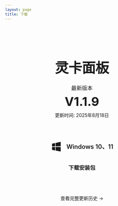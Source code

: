 ```yaml
---
layout: page
title: 下载
---
```


<div class="download-container">

  <!-- 新增软件名称标题 -->
  <h1 class="software-title">
    灵卡面板
  </h1>

  <div class="version-info">
    <div class="version-tag">最新版本</div>
    <div class="version-number">V1.1.9</div>
    <div class="release-date">更新时间: 2025年8月18日</div>
  </div>

  <div class="download-card">
    <div class="os-info">
      <svg class="os-icon" viewBox="0 0 24 24" fill="currentColor">
        <path d="M3,12V6.75L9,5.43V11.91L3,12M20,3V11.75L10,11.9V5.21L20,3M3,13L9,13.09V19.9L3,18.75V13M20,13.25V22L10,20.09V13.1L20,13.25Z"/>
      </svg>
      <span class="os-name">Windows 10、11</span>
    </div>
    <a href="https://server.agiletiles.com/update/setup/AgileTilesSetupV1.1.9.exe" class="download-button">
      下载安装包
    </a>
  </div>

  <div class="changelog-link">
    <a href="/history">查看完整更新历史 →</a>
  </div>

</div>

<style>
/* 基础样式 - 同时适配浅色和深色模式 */
.download-container {
  max-width: 500px;
  margin: 2rem auto;
  padding: 2rem;
  text-align: center;
}

/* 新增软件名称样式 */
.software-title {
  font-size: 2.8rem;
  font-weight: 700;
  color: var(--vp-c-text-1);
  margin-bottom: 1.5rem;
  letter-spacing: -0.5px;
  line-height: 1.2;
  text-align: center;
}

.version-info {
  margin-bottom: 2.5rem;
}

.version-tag {
  font-size: 1.1rem;
  margin-bottom: 0.5rem;
  color: var(--vp-c-text-2);
}

.version-number {
  font-size: 2.5rem;
  font-weight: 700;
  margin-bottom: 0.5rem;
  color: var(--vp-c-brand);
}

.release-date {
  color: var(--vp-c-text-2);
  font-size: 0.95rem;
}

.download-card {
  background: var(--vp-c-bg-soft);
  border-radius: 12px;
  padding: 2rem;
  border: 1px solid var(--vp-c-divider);
  box-shadow: var(--vp-shadow-1);
  margin-bottom: 2rem;
  transition: all 0.3s ease;
}

.os-info {
  display: flex;
  align-items: center;
  justify-content: center;
  gap: 12px;
  margin-bottom: 1.5rem;
}

.os-icon {
  width: 40px;
  height: 40px;
  color: var(--vp-c-brand);
}

.os-name {
  font-size: 1.25rem;
  font-weight: 600;
  color: var(--vp-c-text-1);
}

.download-button {
  display: inline-block;
  background: var(--vp-button-brand-bg);
  color: var(--vp-button-brand-text);
  padding: 12px 32px;
  border-radius: 8px;
  font-weight: 600;
  text-decoration: none;
  transition: all 0.2s ease;
  font-size: 1.1rem;
  box-shadow: var(--vp-shadow-1);
  border: 1px solid var(--vp-button-brand-border);
}

.download-button:hover {
  background: var(--vp-button-brand-hover-bg);
  transform: translateY(-2px);
  box-shadow: var(--vp-shadow-2);
}

.changelog-link a {
  color: var(--vp-c-text-2);
  text-decoration: none;
  font-size: 0.95rem;
  transition: color 0.2s;
}

.changelog-link a:hover {
  color: var(--vp-c-brand);
  text-decoration: underline;
}

/* 深色模式特定调整 */
.dark .download-card {
  box-shadow: var(--vp-shadow-2);
}

.dark .download-button {
  box-shadow: 0 2px 8px rgba(0, 0, 0, 0.3);
}

/* 新增深色模式软件名称微调 */
.dark .software-title {
  color: var(--vp-c-text-dark-1);
}
</style>